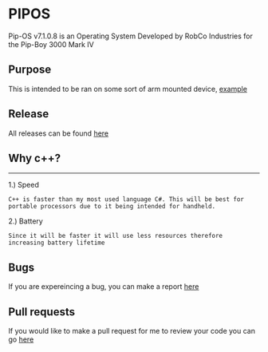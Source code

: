 # PIPOS
Pip-OS v7.1.0.8 is an Operating System Developed by RobCo Industries for the Pip-Boy 3000 Mark IV

## Purpose
This is intended to be ran on some sort of arm mounted device, [example](https://www.youtube.com/watch?v=sxfJOMjZeIs&t=797s)

## Release
All releases can be found [here](https://github.com/romance999/PIPOS/releases)

## Why c++?
***
1.) Speed
```
C++ is faster than my most used language C#. This will be best for portable processors due to it being intended for handheld.
```

2.) Battery
```
Since it will be faster it will use less resources therefore increasing battery lifetime
```

## Bugs
If you are expereincing a bug, you can make a report [here](https://github.com/romance999/PIPOS/issues)

## Pull requests
If you would like to make a pull request for me to review your code you can go [here](https://github.com/romance999/PIPOS/pulls)
